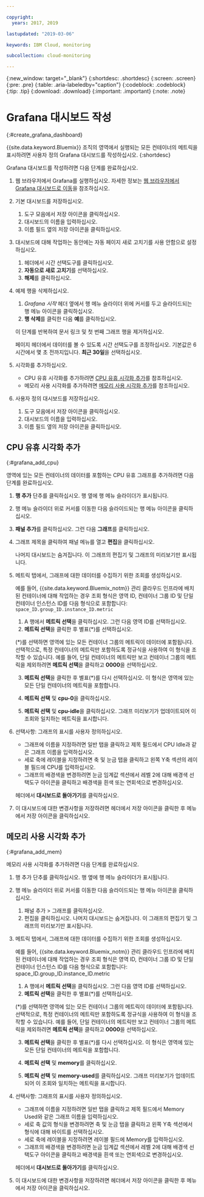 ```yaml
---

copyright:
  years: 2017, 2019

lastupdated: "2019-03-06"

keywords: IBM Cloud, monitoring

subcollection: cloud-monitoring

---
```


{:new_window: target="_blank"}
{:shortdesc: .shortdesc}
{:screen: .screen}
{:pre: .pre}
{:table: .aria-labeledby="caption"}
{:codeblock: .codeblock}
{:tip: .tip}
{:download: .download}
{:important: .important}
{:note: .note}


# Grafana 대시보드 작성
{:#create_grafana_dashboard}

{{site.data.keyword.Bluemix}} 조직의 영역에서 실행되는 모든 컨테이너의 메트릭을 표시하려면 사용자 정의 Grafana 대시보드를 작성하십시오.
{:shortdesc}

Grafana 대시보드를 작성하려면 다음 단계를 완료하십시오.

1. 웹 브라우저에서 Grafana를 실행하십시오. 자세한 정보는 [웹 브라우저에서 Grafana 대시보드로 이동](/docs/services/cloud-monitoring/grafana/navigating_grafana.html#launch_grafana_from_browser)을 참조하십시오.

2. 기본 대시보드를 저장하십시오.

    1. 도구 모음에서 저장 아이콘을 클릭하십시오.
    2. 대시보드의 이름을 입력하십시오.
    3. 이름 필드 옆의 저장 아이콘을 클릭하십시오.
   
3. 대시보드에 대해 작업하는 동안에는 자동 페이지 새로 고치기를 사용 안함으로 설정하십시오. 

    1. 헤더에서 시간 선택도구를 클릭하십시오.
    2. **자동으로 새로 고치기**를 선택하십시오.
    3. **해제**를 클릭하십시오.
 
 5. 예제 행을 삭제하십시오.
 
     1. *Grafana 시작* 헤더 옆에서 행 메뉴 슬라이더 위에 커서를 두고 슬라이드되는 행 메뉴 아이콘을 클릭하십시오.
     2. **행 삭제**를 클릭한 다음 **예**를 클릭하십시오.
     
     이 단계를 반복하여 문서 링크 및 첫 번째 그래프 행을 제거하십시오. 
     
     페이지 헤더에서 데이터를 볼 수 있도록 시간 선택도구를 조정하십시오. 기본값은 6시간에서 몇 초 전까지입니다. **최근 30일**을 선택하십시오.
     
6. 시각화를 추가하십시오.

    * CPU 유휴 시각화를 추가하려면 [CPU 유휴 시각화 추가](/docs/services/cloud-monitoring/grafana/create_grafana_dashboard.html#grafana_add_cpu)를 참조하십시오.
    * 메모리 사용 시각화를 추가하려면 [메모리 사용 시각화 추가](/docs/services/cloud-monitoring/grafana/create_grafana_dashboard.html#grafana_add_mem)를 참조하십시오.
        
7. 사용자 정의 대시보드를 저장하십시오.

    1. 도구 모음에서 저장 아이콘을 클릭하십시오.
    2. 대시보드의 이름을 입력하십시오.
    3. 이름 필드 옆의 저장 아이콘을 클릭하십시오.
    

## CPU 유휴 시각화 추가
{:#grafana_add_cpu}

영역에 있는 모든 컨테이너의 데이터를 포함하는 CPU 유휴 그래프를 추가하려면 다음 단계를 완료하십시오.

1. **행 추가** 단추를 클릭하십시오. 행 옆에 행 메뉴 슬라이더가 표시됩니다.
    
2. 행 메뉴 슬라이더 위로 커서를 이동한 다음 슬라이드되는 행 메뉴 아이콘을 클릭하십시오.

3. **패널 추가**를 클릭하십시오. 그런 다음 **그래프**를 클릭하십시오.

4. 그래프 제목을 클릭하여 패널 메뉴를 열고 **편집**을 클릭하십시오. 

    나머지 대시보드는 숨겨집니다. 이 그래프의 편집기 및 그래프의 미리보기만 표시됩니다.
    
5. 메트릭 탭에서, 그래프에 대한 데이터를 수집하기 위한 조회를 생성하십시오. 

    예를 들어, {{site.data.keyword.Bluemix_notm}} 관리 클라우드 인프라에 배치된 컨테이너에 대해 작업하는 경우 조회 형식은 영역 ID, 컨테이너 그룹 ID 및 단일 컨테이너 인스턴스 ID를 다음 형식으로 포함합니다: `space_ID.group_ID.instance_ID.metric`
        
    1. A 행에서 **메트릭 선택**을 클릭하십시오. 그런 다음 영역 ID를 선택하십시오.
    2. **메트릭 선택**을 클릭한 후 별표(\*)를 선택하십시오.
    
    (\*)를 선택하면 영역에 있는 모든 컨테이너 그룹의 메트릭이 데이터에 포함됩니다. 선택적으로, 특정 컨테이너의 메트릭만 포함하도록 정규식을 사용하여 이 형식을 조작할 수 있습니다. 예를 들어, 단일 컨테이너의 메트릭만 보고 컨테이너 그룹의 메트릭을 제외하려면 **메트릭 선택**을 클릭하고 **0000**을 선택하십시오.
        
    3. **메트릭 선택**을 클릭한 후 별표(\*)를 다시 선택하십시오. 이 형식은 영역에 있는 모든 단일 컨테이너의 메트릭을 포함합니다.
        
    4. **메트릭 선택** 및 **cpu-0**을 클릭하십시오.
        
    5. **메트릭 선택** 및 **cpu-idle**을 클릭하십시오. 그래프 미리보기가 업데이트되어 이 조회와 일치하는 메트릭을 표시합니다.
    
6. 선택사항: 그래프의 표시를 사용자 정의하십시오.
    
    * 그래프에 이름을 지정하려면 일반 탭을 클릭하고 제목 필드에서 CPU Idle과 같은 그래프 이름을 입력하십시오.
    * 세로 축에 레이블을 지정하려면 축 및 눈금 탭을 클릭하고 왼쪽 Y축 섹션의 레이블 필드에 CPU를 입력하십시오.
    * 그래프의 배경색을 변경하려면 눈금 임계값 섹션에서 레벨 2에 대해 배경색 선택도구 아이콘을 클릭하고 배경색을 흰색 또는 연회색으로 변경하십시오.
    
    헤더에서 **대시보드로 돌아가기**를 클릭하십시오.
    
7. 이 대시보드에 대한 변경사항을 저장하려면 헤더에서 저장 아이콘을 클릭한 후 메뉴에서 저장 아이콘을 클릭하십시오.


## 메모리 사용 시각화 추가
{:#grafana_add_mem}

메모리 사용 시각화를 추가하려면 다음 단계를 완료하십시오.

1. 행 추가 단추를 클릭하십시오. 행 옆에 행 메뉴 슬라이더가 표시됩니다.
   
2. 행 메뉴 슬라이더 위로 커서를 이동한 다음 슬라이드되는 행 메뉴 아이콘을 클릭하십시오.

    1. 패널 추가 > 그래프를 클릭하십시오.
    2. 편집을 클릭하십시오. 나머지 대시보드는 숨겨집니다. 이 그래프의 편집기 및 그래프의 미리보기만 표시됩니다.
    
3. 메트릭 탭에서, 그래프에 대한 데이터를 수집하기 위한 조회를 생성하십시오. 

    예를 들어, {{site.data.keyword.Bluemix_notm}} 관리 클라우드 인프라에 배치된 컨테이너에 대해 작업하는 경우 조회 형식은 영역 ID, 컨테이너 그룹 ID 및 단일 컨테이너 인스턴스 ID를 다음 형식으로 포함합니다: space_ID.group_ID.instance_ID.metric
        
    1. A 행에서 **메트릭 선택**을 클릭하십시오. 그런 다음 영역 ID를 선택하십시오.
    2. **메트릭 선택**을 클릭한 후 별표(\*)를 선택하십시오.
    
    (\*)를 선택하면 영역에 있는 모든 컨테이너 그룹의 메트릭이 데이터에 포함됩니다. 선택적으로, 특정 컨테이너의 메트릭만 포함하도록 정규식을 사용하여 이 형식을 조작할 수 있습니다. 예를 들어, 단일 컨테이너의 메트릭만 보고 컨테이너 그룹의 메트릭을 제외하려면 **메트릭 선택**을 클릭하고 **0000**을 선택하십시오.
    
    3. **메트릭 선택**을 클릭한 후 별표(\*)를 다시 선택하십시오. 이 형식은 영역에 있는 모든 단일 컨테이너의 메트릭을 포함합니다.
        
    4. **메트릭 선택** 및 **memory**를 클릭하십시오.
        
    5. **메트릭 선택** 및 **memory-used**를 클릭하십시오. 그래프 미리보기가 업데이트되어 이 조회와 일치하는 메트릭을 표시합니다.
    
6. 선택사항: 그래프의 표시를 사용자 정의하십시오.
    
    * 그래프에 이름을 지정하려면 일반 탭을 클릭하고 제목 필드에서 Memory Used와 같은 그래프 이름을 입력하십시오.
    *  세로 축 값의 형식을 변경하려면 축 및 눈금 탭을 클릭하고 왼쪽 Y축 섹션에서 형식에 대해 바이트를 선택하십시오.
    * 세로 축에 레이블을 지정하려면 레이블 필드에 Memory를 입력하십시오.
    * 그래프의 배경색을 변경하려면 눈금 임계값 섹션에서 레벨 2에 대해 배경색 선택도구 아이콘을 클릭하고 배경색을 흰색 또는 연회색으로 변경하십시오.
    
    헤더에서 **대시보드로 돌아가기**를 클릭하십시오.

7. 이 대시보드에 대한 변경사항을 저장하려면 헤더에서 저장 아이콘을 클릭한 후 메뉴에서 저장 아이콘을 클릭하십시오.

